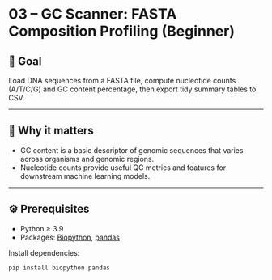 # 03 – GC Scanner: FASTA Composition Profiling (Beginner)

## 🧬 Goal
Load DNA sequences from a FASTA file, compute nucleotide counts (A/T/C/G) and GC content percentage, then export tidy summary tables to CSV.

---

## 📌 Why it matters
- GC content is a basic descriptor of genomic sequences that varies across organisms and genomic regions.  
- Nucleotide counts provide useful QC metrics and features for downstream machine learning models.

---

## ⚙️ Prerequisites
- Python ≥ 3.9  
- Packages: [Biopython](https://biopython.org/), [pandas](https://pandas.pydata.org/)  

Install dependencies:
```bash
pip install biopython pandas
